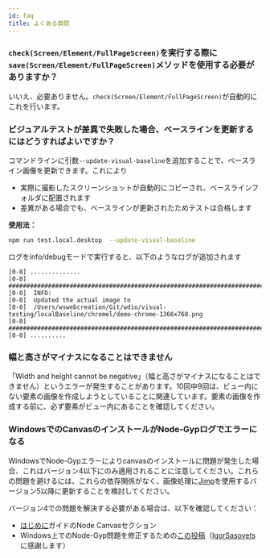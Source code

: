 ```yaml
---
id: faq
title: よくある質問
---
```


### `check(Screen/Element/FullPageScreen)`を実行する際に`save(Screen/Element/FullPageScreen)`メソッドを使用する必要がありますか？

いいえ、必要ありません。`check(Screen/Element/FullPageScreen)`が自動的にこれを行います。

### ビジュアルテストが差異で失敗した場合、ベースラインを更新するにはどうすればよいですか？

コマンドラインに引数`--update-visual-baseline`を追加することで、ベースライン画像を更新できます。これにより

- 実際に撮影したスクリーンショットが自動的にコピーされ、ベースラインフォルダに配置されます
- 差異がある場合でも、ベースラインが更新されたためテストは合格します

**使用法：**

```sh
npm run test.local.desktop  --update-visual-baseline
```

ログをinfo/debugモードで実行すると、以下のようなログが追加されます

```logs
[0-0] ..............
[0-0] #####################################################################################
[0-0]  INFO:
[0-0]  Updated the actual image to
[0-0]  /Users/wswebcreation/Git/wdio/visual-testing/localBaseline/chromel/demo-chrome-1366x768.png
[0-0] #####################################################################################
[0-0] ..........
```

### 幅と高さがマイナスになることはできません

「Width and height cannot be negative」（幅と高さがマイナスになることはできません）というエラーが発生することがあります。10回中9回は、ビュー内にない要素の画像を作成しようとしていることに関連しています。要素の画像を作成する前に、必ず要素がビュー内にあることを確認してください。

### WindowsでのCanvasのインストールがNode-Gypログでエラーになる

WindowsでNode-Gypエラーによりcanvasのインストールに問題が発生した場合、これはバージョン4以下にのみ適用されることに注意してください。これらの問題を避けるには、これらの依存関係がなく、画像処理に[Jimp](https://github.com/jimp-dev/jimp)を使用するバージョン5以降に更新することを検討してください。

バージョン4での問題を解決する必要がある場合は、以下を確認してください：

- [はじめに](/docs/visual-testing#system-requirements)ガイドのNode Canvasセクション
- Windows上でのNode-Gyp問題を修正するための[この投稿](https://spin.atomicobject.com/2019/03/27/node-gyp-windows/)（[IgorSasovets](https://github.com/IgorSasovets)に感謝します）